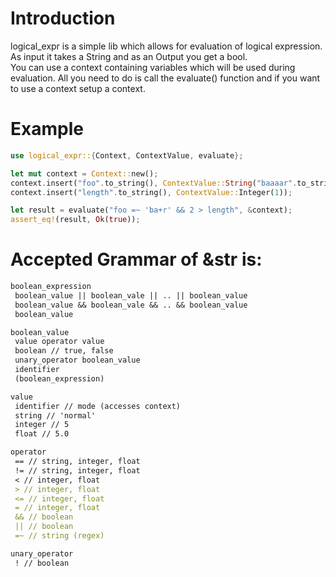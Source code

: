 # Introduction

logical_expr is a simple lib which allows for evaluation of logical expression.  
As input it takes a String and as an Output you get a bool.  
You can use a context containing variables which will be used during evaluation.
All you need to do is call the evaluate() function and if you want to use a context setup a context.

# Example

```rust
use logical_expr::{Context, ContextValue, evaluate};

let mut context = Context::new();
context.insert("foo".to_string(), ContextValue::String("baaaar".to_string()));
context.insert("length".to_string(), ContextValue::Integer(1));

let result = evaluate("foo =~ 'ba+r' && 2 > length", &context);
assert_eq!(result, Ok(true));
```

# Accepted Grammar of &str is:

```markdown
boolean_expression  
 boolean_value || boolean_vale || .. || boolean_value  
 boolean_value && boolean_vale && .. && boolean_value  
 boolean_value

boolean_value  
 value operator value  
 boolean // true, false  
 unary_operator boolean_value  
 identifier  
 (boolean_expression)

value  
 identifier // mode (accesses context)  
 string // 'normal'  
 integer // 5  
 float // 5.0

operator  
 == // string, integer, float  
 != // string, integer, float  
 < // integer, float
 > // integer, float
 <= // integer, float  
 = // integer, float  
 && // boolean  
 || // boolean  
 =~ // string (regex)

unary_operator  
 ! // boolean
```
